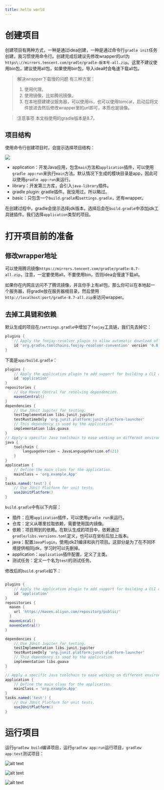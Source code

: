 ```yaml
---
title: hello world
---
```


# 创建项目

创建项目有两种方式，一种是通过idea创建，一种是通过命令行`gradle init`任务创建，我习惯使用命令行。创建完成后建议先修改wrapper的url为`https\://mirrors.tencent.com/gradle/gradle-版本号-all.zip`。这里不建议使用bin包，建议使用all包，如果使用bin包，导入idea时会龟速下载all包。

> 解决wrapper下载慢的问题
> 有三种方案：
>
> 1. 使用代理。
> 2. 使用镜像，比如腾讯镜像。
> 3. 在本地搭建建议服务器，可以使用iis，也可以使用tomcat，启动后将文件放进去然后修改wrapper里的url即可，本质也是镜像。

> 注意事项
> 本文档使用的gradle版本是8.7。


## 项目结构

使用命令行创建项目时，会提示选择项目结构：

![](https://picture-home.obs.cn-south-1.myhuaweicloud.com/markdown-picture/20241009223331.png)

- application：开发Java应用，包含`main`方法和`application`插件，可以使用`gradle app:run`来执行`main`方法。默认情况下生成的模块目录是app，因此可以使用`gradle app:run`来运行。
- library：开发第三方库，会引入`java-library`插件。
- gradle plugin: gradle插件。我没用过，所以略过。
- basic：只包含一个`build.gradle`和`settings.gradle`，还有wrapper。

在创建过程中，gradle会提示选择jdk版本，选择后会在`build.gradle`中添加jdk工具链插件。我们选择`application`类型的项目。

# 打开项目前的准备

## 修改wrapper地址

可以使用腾讯镜像`https://mirrors.tencent.com/gradle/gradle-8.7-all.zip`，注意，一定要使用all，不要使用bin，否则idea会慢速下载all。

如果你在内网且访问不了腾讯镜像，并且你手上有all包，那么你可以在本地起一个服务器，将gradle放在服务器根目录，然后使用`http://localhost:port/gradle-8.7-all.zip`来访问wrapper。

## 去掉工具链和依赖

默认生成的项目在`/settings.gradle`中增加了`foojay`工具链，我们先去掉它：

```groovy
plugins {
    // Apply the foojay-resolver plugin to allow automatic download of JDKs
    id 'org.gradle.toolchains.foojay-resolver-convention' version '0.8.0'
}
```

下面是`app/build.gradle`：

```groovy
plugins {
    // Apply the application plugin to add support for building a CLI application in Java.
    id 'application'
}
repositories {
    // Use Maven Central for resolving dependencies.
    mavenCentral()
}
dependencies {
    // Use JUnit Jupiter for testing.
    testImplementation libs.junit.jupiter
    testRuntimeOnly 'org.junit.platform:junit-platform-launcher'
    // This dependency is used by the application.
    implementation libs.guava
}
// Apply a specific Java toolchain to ease working on different environments.
java {
    toolchain {
        languageVersion = JavaLanguageVersion.of(21)
    }
}
application {
    // Define the main class for the application.
    mainClass = 'org.example.App'
}
tasks.named('test') {
    // Use JUnit Platform for unit tests.
    useJUnitPlatform()
}
```

`build.gradle`中有以下内容：

- 插件：应用`application`插件，可以使用`gradle run`来运行。
- 仓库：定义从哪里拉取依赖，需要使用国内镜像。
- 依赖：项目用到的依赖。在默认生成的项目中，依赖通过`gradle/libs.versions.toml`定义，也可以在坐标后加上版本。
- java：配置`JavaPlugin`，使用jdk21编译和执行项目。这部分是为了在不同环境提供相同jdk，学习时可以先删掉。
- application：`application`插件配置，定义了主类。
- 测试任务：定义一个名为`test`的测试任务。

修改后的`build.gradle`如下：

```groovy

plugins {
    // Apply the application plugin to add support for building a CLI application in Java.
    id 'application'
}
repositories {
  maven {
    url 'https://maven.aliyun.com/repository/public/'
  }
  mavenLocal()
  mavenCentral()
}

dependencies {
    // Use JUnit Jupiter for testing.
    testImplementation libs.junit.jupiter
    testRuntimeOnly 'org.junit.platform:junit-platform-launcher'
    // This dependency is used by the application.
    implementation libs.guava
}

// Apply a specific Java toolchain to ease working on different environments.
application {
    // Define the main class for the application.
    mainClass = 'org.example.App'
}
tasks.named('test') {
    // Use JUnit Platform for unit tests.
    useJUnitPlatform()
}
```

# 运行项目

运行`gradlew build`编译项目，运行`gradlew app:run`运行项目，`gradlew app:test`测试项目：

![alt text](../../../temp/image-1.png)

![alt text](../../../temp/image-2.png)

![alt text](../../../temp/image-3.png)
